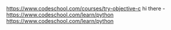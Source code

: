 https://www.codeschool.com/courses/try-objective-c
hi there - https://www.codeschool.com/learn/python
https://www.codeschool.com/learn/python
